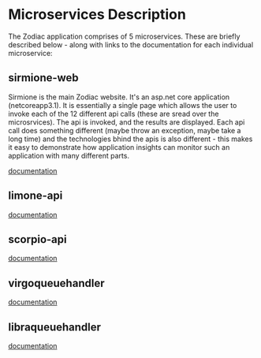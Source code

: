 # Microservices Description

The Zodiac application comprises of 5 microservices.  These are briefly described below - along with links to the documentation for each individual microservice:

## sirmione-web

Sirmione is the main Zodiac website.  It's an asp.net core application (netcoreapp3.1).  It is essentially a single page which allows the user to invoke each of the 12 different api calls (these are sread over the microsrvices).  The api is invoked, and the results are displayed.  Each api call does something different (maybe throw an exception, maybe take a long time) and the technologies bhind the apis is also different - this makes it easy to demonstrate how application insights can monitor such an application with many different parts.

[documentation](/sirmione-web/README.md) 

## limone-api

[documentation](/limone-api/README.md) 

## scorpio-api

[documentation](/scorpio-api/README.md) 

## virgoqueuehandler

[documentation](/VirgoQueueHandler/README.md) 

## libraqueuehandler

[documentation](/LibraQueueHandler/README.md) 
